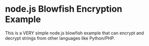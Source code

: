 node.js Blowfish Encryption Example
===================================

This is a VERY simple node.js blowfish example that can encrypt and decrypt
strings from other languages like Python/PHP.
